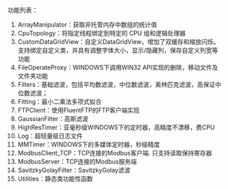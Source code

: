 功能列表：
1. ArrayManipulator：获取非托管内存中数组的统计值
2. CpuTopology：将指定线程绑定到特定的 CPU 组和逻辑处理器
3. CustomDataGridView：自定义DataGridView，增加了双缓存和缩放闪烁。支持绑定自定义类，并具有调整字体大小，显示/隐藏列，保存自定义列宽等功能
4. FileOperateProxy：WINDOWS下调用WIN32 API实现的删除，移动文件及文件夹功能
5. Filters：基础滤波，包括平均数滤波，中位数滤波，奥林匹克滤波，高保证中位数滤波；
6. Fitting：最小二乘法多项式拟合
7. FTPClient：使用FluentFTP的FTP客户端实现
8. GaussianFilter：高斯滤波
9. HighResTimer：亚毫秒级WINDOWS下的定时器，高精度不漂移，费CPU
10. Log：超轻量级日志文件
11. MMTimer：WINDOWS下的多媒体定时器，秒级精度
12. ModbusClient_TCP：TCP连接的Modbus客户端. 只支持读取保持寄存器
13. ModbusServer：TCP连接的Modbus服务端
14. SavitzkyGolayFilter：SavitzkyGolay滤波
15. Utilities：静态类功能性函数
